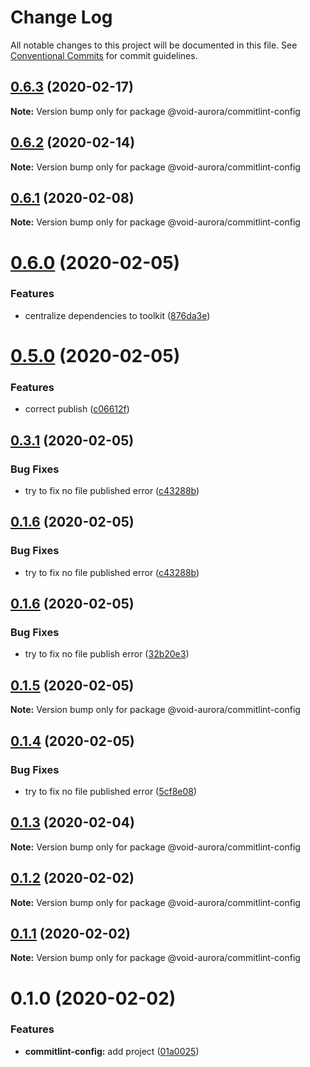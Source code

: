 # Change Log

All notable changes to this project will be documented in this file.
See [Conventional Commits](https://conventionalcommits.org) for commit guidelines.

## [0.6.3](https://github.com/void-aurora/toolkit/compare/@void-aurora/commitlint-config@0.6.2...@void-aurora/commitlint-config@0.6.3) (2020-02-17)

**Note:** Version bump only for package @void-aurora/commitlint-config

## [0.6.2](https://github.com/void-aurora/toolkit/compare/@void-aurora/commitlint-config@0.6.1...@void-aurora/commitlint-config@0.6.2) (2020-02-14)

**Note:** Version bump only for package @void-aurora/commitlint-config

## [0.6.1](https://github.com/void-aurora/toolkit/compare/@void-aurora/commitlint-config@0.6.0...@void-aurora/commitlint-config@0.6.1) (2020-02-08)

**Note:** Version bump only for package @void-aurora/commitlint-config

# [0.6.0](https://github.com/void-aurora/toolkit/compare/@void-aurora/commitlint-config@0.5.0...@void-aurora/commitlint-config@0.6.0) (2020-02-05)

### Features

- centralize dependencies to toolkit ([876da3e](https://github.com/void-aurora/toolkit/commit/876da3edba748c65b16b64faf5041a29c90d4a69))

# [0.5.0](https://github.com/void-aurora/toolkit/compare/@void-aurora/commitlint-config@0.3.1...@void-aurora/commitlint-config@0.5.0) (2020-02-05)

### Features

- correct publish ([c06612f](https://github.com/void-aurora/toolkit/commit/c06612f414169f8855f95f1e5419967680073e26))

## [0.3.1](https://github.com/void-aurora/toolkit/compare/@void-aurora/commitlint-config@0.1.6...@void-aurora/commitlint-config@0.3.1) (2020-02-05)

### Bug Fixes

- try to fix no file published error ([c43288b](https://github.com/void-aurora/toolkit/commit/c43288baa254be34b75640e0f65653c538b95e97))

## [0.1.6](https://github.com/void-aurora/toolkit/compare/@void-aurora/commitlint-config@0.1.6...@void-aurora/commitlint-config@0.1.6) (2020-02-05)

### Bug Fixes

- try to fix no file published error ([c43288b](https://github.com/void-aurora/toolkit/commit/c43288baa254be34b75640e0f65653c538b95e97))

## [0.1.6](https://github.com/void-aurora/toolkit/compare/@void-aurora/commitlint-config@0.1.5...@void-aurora/commitlint-config@0.1.6) (2020-02-05)

### Bug Fixes

- try to fix no file publish error ([32b20e3](https://github.com/void-aurora/toolkit/commit/32b20e39d8c80d961931424c061f2d49527d9259))

## [0.1.5](https://github.com/void-aurora/toolkit/compare/@void-aurora/commitlint-config@0.1.4...@void-aurora/commitlint-config@0.1.5) (2020-02-05)

**Note:** Version bump only for package @void-aurora/commitlint-config

## [0.1.4](https://github.com/void-aurora/toolkit/compare/@void-aurora/commitlint-config@0.1.3...@void-aurora/commitlint-config@0.1.4) (2020-02-05)

### Bug Fixes

- try to fix no file published error ([5cf8e08](https://github.com/void-aurora/toolkit/commit/5cf8e08286ccb149578dcf9833400cae61a9c535))

## [0.1.3](https://github.com/void-aurora/toolkit/compare/@void-aurora/commitlint-config@0.1.2...@void-aurora/commitlint-config@0.1.3) (2020-02-04)

**Note:** Version bump only for package @void-aurora/commitlint-config

## [0.1.2](https://github.com/void-aurora/toolkit/compare/@void-aurora/commitlint-config@0.1.1...@void-aurora/commitlint-config@0.1.2) (2020-02-02)

**Note:** Version bump only for package @void-aurora/commitlint-config

## [0.1.1](https://github.com/void-aurora/toolkit/compare/@void-aurora/commitlint-config@0.1.0...@void-aurora/commitlint-config@0.1.1) (2020-02-02)

**Note:** Version bump only for package @void-aurora/commitlint-config

# 0.1.0 (2020-02-02)

### Features

- **commitlint-config:** add project ([01a0025](https://github.com/void-aurora/toolkit/commit/01a00258655e9036efaaae8d98281635bf2f40ef))
